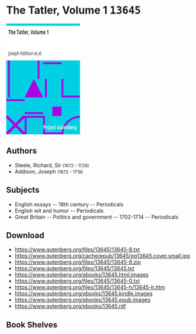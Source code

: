 # The Tatler, Volume 1 <kbd>13645</kbd>

![](./cover.medium.jpg "")

## Authors


 - Steele, Richard, Sir <small>(1672 - 1729)</small>
 - Addison, Joseph <small>(1672 - 1719)</small>

## Subjects


 - English essays -- 18th century -- Periodicals
 - English wit and humor -- Periodicals
 - Great Britain -- Politics and government -- 1702-1714 -- Periodicals

## Download


 - https://www.gutenberg.org/files/13645/13645-8.txt
 - https://www.gutenberg.org/cache/epub/13645/pg13645.cover.small.jpg
 - https://www.gutenberg.org/files/13645/13645-8.zip
 - https://www.gutenberg.org/files/13645/13645.txt
 - https://www.gutenberg.org/ebooks/13645.html.images
 - https://www.gutenberg.org/files/13645/13645-0.txt
 - https://www.gutenberg.org/files/13645/13645-h/13645-h.htm
 - https://www.gutenberg.org/ebooks/13645.kindle.images
 - https://www.gutenberg.org/ebooks/13645.epub.images
 - https://www.gutenberg.org/ebooks/13645.rdf

## Book Shelves


